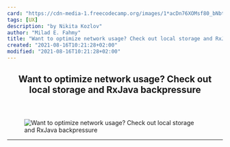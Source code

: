 ```yaml
---
card: "https://cdn-media-1.freecodecamp.org/images/1*acDn76XOMsf80_bNbtHnAQ.jpeg"
tags: [UX]
description: "by Nikita Kozlov"
author: "Milad E. Fahmy"
title: "Want to optimize network usage? Check out local storage and RxJava backpressure"
created: "2021-08-16T10:21:28+02:00"
modified: "2021-08-16T10:21:28+02:00"
---
```

<div class="site-wrapper">
<main id="site-main" class="site-main outer">
<div class="inner">
<article class="post-full post tag-ux tag-android tag-tech tag-web-development tag-programming ">
<header class="post-full-header">
<h1 class="post-full-title">Want to optimize network usage? Check out local storage and RxJava backpressure</h1>
</header>
<figure class="post-full-image">
<picture>
<source media="(max-width: 700px)" sizes="1px" srcset="data:image/gif;base64,R0lGODlhAQABAIAAAAAAAP///yH5BAEAAAAALAAAAAABAAEAAAIBRAA7 1w">
<source media="(min-width: 701px)" sizes="(max-width: 800px) 400px,
(max-width: 1170px) 700px,
1400px" srcset="https://cdn-media-1.freecodecamp.org/images/1*acDn76XOMsf80_bNbtHnAQ.jpeg 300w,
https://cdn-media-1.freecodecamp.org/images/1*acDn76XOMsf80_bNbtHnAQ.jpeg 600w,
https://cdn-media-1.freecodecamp.org/images/1*acDn76XOMsf80_bNbtHnAQ.jpeg 1000w,
https://cdn-media-1.freecodecamp.org/images/1*acDn76XOMsf80_bNbtHnAQ.jpeg 2000w">
<img onerror="this.style.display='none'" src="https://cdn-media-1.freecodecamp.org/images/1*acDn76XOMsf80_bNbtHnAQ.jpeg" alt="Want to optimize network usage? Check out local storage and RxJava backpressure">
</picture>
</figure>
<section class="post-full-content">
<div class="post-content medium-migrated-article">
</div>
<hr>
</section>
</article>
</div>
</main>
</div>
<!-- Google Tag Manager (noscript) -->
<!-- End Google Tag Manager (noscript) -->
